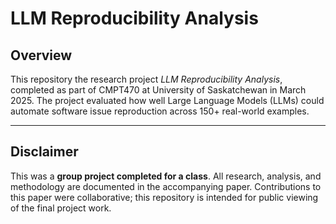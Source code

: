 # LLM Reproducibility Analysis

## Overview
This repository the research project *LLM Reproducibility Analysis*, completed as part of CMPT470 at University of Saskatchewan in March 2025. The project evaluated how well Large Language Models (LLMs) could automate software issue reproduction across 150+ real-world examples.

---

## Disclaimer
This was a **group project completed for a class**. All research, analysis, and methodology are documented in the accompanying paper. Contributions to this paper were collaborative; this repository is intended for public viewing of the final project work.


